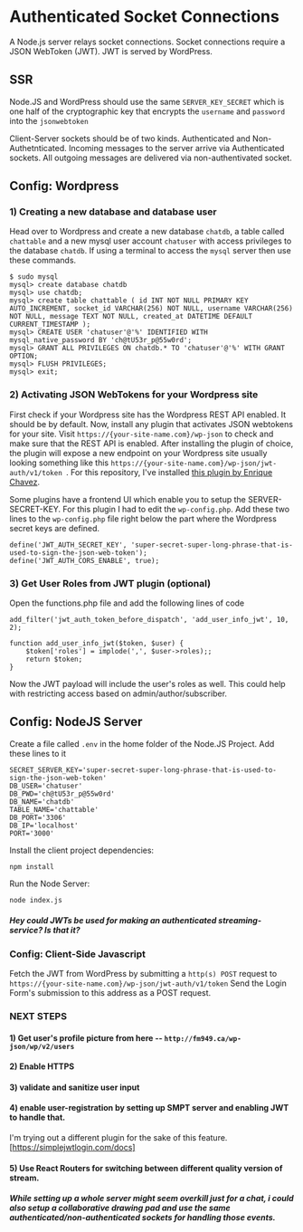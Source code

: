 # Authenticated Socket Connections 

A Node.js server relays socket connections. Socket connections require a 
JSON WebToken (JWT). JWT is served by WordPress. 

## SSR
Node.JS and WordPress should use the same ```SERVER_KEY_SECRET``` which is 
one half of the cryptographic key that encrypts the ```username``` and 
```password``` into the ```jsonwebtoken```

Client-Server sockets should be of two kinds. Authenticated and Non-Authetnticated. 
Incoming messages to the server arrive via Authenticated sockets. All outgoing messages are delivered via non-authentivated socket. 

## Config: Wordpress
### 1) Creating a new database and database user
Head over to Wordpress and create a new database ```chatdb```, a table called ```chattable``` and a new mysql user account ```chatuser``` with access privileges to the database ```chatdb```. If using a terminal to access the ```mysql``` server then use these commands.
```
$ sudo mysql
mysql> create database chatdb
mysql> use chatdb;
mysql> create table chattable ( id INT NOT NULL PRIMARY KEY AUTO_INCREMENT, socket_id VARCHAR(256) NOT NULL, username VARCHAR(256) NOT NULL, message TEXT NOT NULL, created_at DATETIME DEFAULT CURRENT_TIMESTAMP );
mysql> CREATE USER 'chatuser'@'%' IDENTIFIED WITH mysql_native_password BY 'ch@tU53r_p@55w0rd';
mysql> GRANT ALL PRIVILEGES ON chatdb.* TO 'chatuser'@'%' WITH GRANT OPTION;
mysql> FLUSH PRIVILEGES;
mysql> exit;
```
### 2) Activating JSON WebTokens for your Wordpress site
First check if your Wordpress site has the Wordpress REST API enabled. It should be by default. 
Now, install any plugin that activates JSON webtokens for your site. Visit ```https://{your-site-name.com}/wp-json``` to check and make sure that the REST API is enabled. 
After installing the plugin of choice, the plugin will expose a new endpoint on your Wordpress site usually looking something like this ```https://{your-site-name.com}/wp-json/jwt-auth/v1/token ```. For this repository, I've installed <a href = "https://en.wordpress-plugins-list.com/jwt-authentication-for-wp-rest-api-enrique-chavez/"> this plugin by Enrique Chavez</a>.

Some plugins have a frontend UI which enable you to setup the SERVER-SECRET-KEY. For this plugin I had to edit the ```wp-config.php```. Add these two lines to the ```wp-config.php``` file right below the part where the Wordpress secret keys are defined. 
```
define('JWT_AUTH_SECRET_KEY', 'super-secret-super-long-phrase-that-is-used-to-sign-the-json-web-token');
define('JWT_AUTH_CORS_ENABLE', true);
```

### 3) Get User Roles from JWT plugin (optional)
Open the functions.php file and add the following lines of code 
```
add_filter('jwt_auth_token_before_dispatch', 'add_user_info_jwt', 10, 2);

function add_user_info_jwt($token, $user) {
    $token['roles'] = implode(',', $user->roles);;
    return $token;
}
```
Now the JWT payload will include the user's roles as well. 
This could help with restricting access based on admin/author/subscriber.


## Config: NodeJS Server

Create a file called ```.env``` in the home folder of the Node.JS Project. Add these lines to it
```
SECRET_SERVER_KEY='super-secret-super-long-phrase-that-is-used-to-sign-the-json-web-token'
DB_USER='chatuser'
DB_PWD='ch@tU53r_p@55w0rd'
DB_NAME='chatdb'
TABLE_NAME='chattable'
DB_PORT='3306'
DB_IP='localhost'
PORT='3000'
```

Install the client project dependencies:

```
npm install
```

Run the Node Server:

```bash
node index.js
```

##### Hey could JWTs be used for making an authenticated streaming-service? Is that it?

### Config: Client-Side Javascript
Fetch the JWT from WordPress by submitting a ```http(s) POST``` request to 
```https://{your-site-name.com}/wp-json/jwt-auth/v1/token``` 
Send the Login Form's submission to this address as a POST request. 

### NEXT STEPS 

#### 1) Get user's profile picture from here -- ```http://fm949.ca/wp-json/wp/v2/users```

#### 2) Enable HTTPS

#### 3) validate and sanitize user input

#### 4) enable user-registration by setting up SMPT server and enabling JWT to handle that.
I'm trying out a different plugin for the sake of this feature. [https://simplejwtlogin.com/docs]

#### 5) Use React Routers for switching between different quality version of stream. 

##### While setting up a whole server might seem overkill just for a chat, i could also setup a collaborative drawing pad and use the same authenticated/non-authenticated sockets for handling those events.
